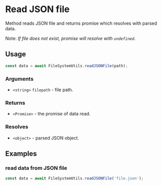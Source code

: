 Read JSON file
==============

Method reads JSON file and returns promise which resolves with parsed data.

Note: *If file does not exist, promise will resolve with `undefined`.*


Usage
-----

```js
const data = await FileSystemUtils.readJSONFile(path);
```


### Arguments

* `<string>` `filepath` - file path.


### Returns

* `<Promise>` - the promise of data read.


### Resolves

* `<object>` - parsed JSON object.


Examples
--------

### read data from JSON file

```js
const data = await FileSystemUtils.readJSONFile('file.json');
```
